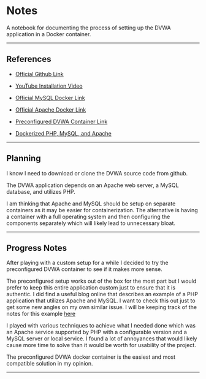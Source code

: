 
# Notes

A notebook for documenting the process of setting up the DVWA application in a Docker container.

---

## References

+ [Official Github Link](https://github.com/digininja/DVWA)

+ [YouTube Installation Video](https://www.youtube.com/watch?v=cak2lQvBRAo)

+ [Official MySQL Docker Link](https://hub.docker.com/_/mysql)

+ [Official Apache Docker Link](https://hub.docker.com/_/httpd)

+ [Preconfigured DVWA Container Link](https://cybr.com/cybersecurity-fundamentals-archives/how-to-set-up-the-dvwa-on-kali-with-docker/)

+ [Dockerized PHP, MySQL, and Apache](https://www.section.io/engineering-education/dockerized-php-apache-and-mysql-container-development-environment/)

---

## Planning

I know I need to download or clone the DVWA source code from github.

The DVWA application depends on an Apache web server, a MySQL database, and utilizes PHP.

I am thinking that Apache and MySQL should be setup on separate containers as it may be easier for containerization.  The alternative is having a container with a full operating system and then configuring the components separately which will likely lead to unnecessary bloat.

---

## Progress Notes

After playing with a custom setup for a while I decided to try the preconfigured DVWA container to see if it makes more sense.

The preconfigured setup works out of the box for the most part but I would prefer to keep this entire application custom just to ensure that it is authentic.  I did find a useful blog online that describes an example of a PHP application that utilizes Apache and MySQL.  I want to check this out just to get some new angles on my own similar issue.  I will be keeping track of the notes for this example [here](./solutions/guided/separate/notes.md)

I played with various techniques to achieve what I needed done which was an Apache service supported by PHP with a configurable version and a MySQL server or local service.  I found a lot of annoyances that would likely cause more time to solve than it would be worth for usability of the project.

The preconfigured DVWA docker container is the easiest and most compatible solution in my opinion.

---
